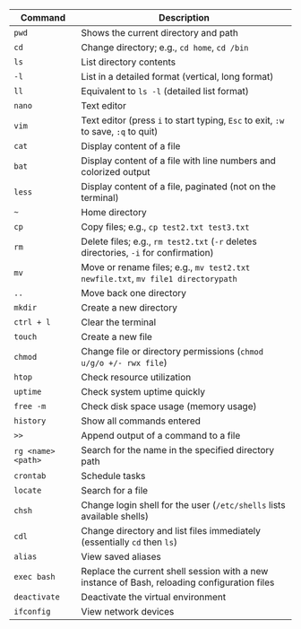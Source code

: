 | Command            | Description                                                                                  |
| ------------------ | -------------------------------------------------------------------------------------------- |
| `pwd`              | Shows the current directory and path                                                         |
| `cd`               | Change directory; e.g., `cd home`, `cd /bin`                                                 |
| `ls`               | List directory contents                                                                      |
| `-l`               | List in a detailed format (vertical, long format)                                            |
| `ll`               | Equivalent to `ls -l` (detailed list format)                                                 |
| `nano`             | Text editor                                                                                  |
| `vim`              | Text editor (press `i` to start typing, `Esc` to exit, `:w` to save, `:q` to quit)           |
| `cat`              | Display content of a file                                                                    |
| `bat`              | Display content of a file with line numbers and colorized output                             |
| `less`             | Display content of a file, paginated (not on the terminal)                                   |
| `~`                | Home directory                                                                               |
| `cp`               | Copy files; e.g., `cp test2.txt test3.txt`                                                   |
| `rm`               | Delete files; e.g., `rm test2.txt` (`-r` deletes directories, `-i` for confirmation)         |
| `mv`               | Move or rename files; e.g., `mv test2.txt newfile.txt`, `mv file1 directorypath`             |
| `..`               | Move back one directory                                                                      |
| `mkdir`            | Create a new directory                                                                       |
| `ctrl + l`         | Clear the terminal                                                                           |
| `touch`            | Create a new file                                                                            |
| `chmod`            | Change file or directory permissions (`chmod u/g/o +/- rwx file`)                            |
| `htop`             | Check resource utilization                                                                   |
| `uptime`           | Check system uptime quickly                                                                  |
| `free -m`          | Check disk space usage (memory usage)                                                        |
| `history`          | Show all commands entered                                                                    |
| `>>`               | Append output of a command to a file                                                         |
| `rg <name> <path>` | Search for the name in the specified directory path                                          |
| `crontab`          | Schedule tasks                                                                               |
| `locate`           | Search for a file                                                                            |
| `chsh`             | Change login shell for the user (`/etc/shells` lists available shells)                       |
| `cdl`              | Change directory and list files immediately (essentially `cd` then `ls`)                     |
| `alias`            | View saved aliases                                                                           |
| `exec bash`        | Replace the current shell session with a new instance of Bash, reloading configuration files |
| `deactivate`       | Deactivate the virtual environment                                                           |
| `ifconfig`         | View network devices                                                                         |
